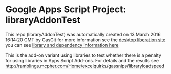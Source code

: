 # Google Apps Script Project: libraryAddonTest
This repo (libraryAddonTest) was automatically created on 13 March 2016 16:14:20 GMT by GasGit
for more information see the [desktop liberation site](http://ramblings.mcpher.com/Home/excelquirks/drivesdk/gettinggithubready "desktop liberation")
you can see [library and dependency information here](dependencies.md)

This is the add-on variant using libraries to test whether there is a penalty for using libraries in Apps Script Add-ons. For details and the results see http://ramblings.mcpher.com/Home/excelquirks/gassnips/libraryloadspeed
